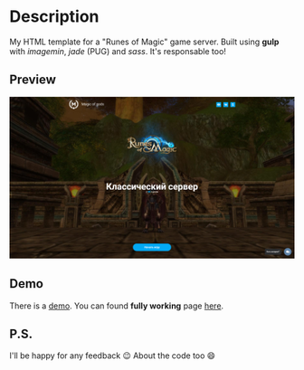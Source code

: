 # Description
My HTML template for a "Runes of Magic" game server. Built using **gulp** with *imagemin*, *jade* (PUG) and *sass*. It's responsable too!

## Preview

![Photo preview](https://raw.githubusercontent.com/PowerSlime/template_mog_landing/master/preview.png)

## Demo
There is a [demo](https://powerslime.github.io/template_mog_landing/). You can found **fully working** page [here](https://play.magicofgods.ru/).

## P.S.
I'll be happy for any feedback :wink: About the code too :smile:
